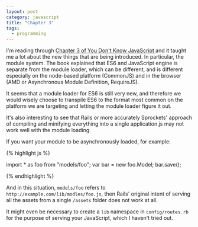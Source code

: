 ```yaml
---
layout: post
category: javascript
title: "Chapter 3"
tags:
  - programming
---
```


I'm reading through [ Chapter 3 of You Don't Know JavaScript ][ch3]
and it taught me a lot about the new things that are being introduced.
In particular, the module system. The book explained that ES6 and JavaScript
engine is separate from the module loader, which can be different, and is
different especially on the node-based platform (CommonJS) and in the browser
(AMD or Asynchronous Module Definition, RequireJS).

It seems that a module loader for ES6 is still very new, and therefore we
would wisely choose to transpile ES6 to the format most common on the platform
we are targeting and letting the module loader figure it out.

It's also interesting to see that Rails or more accurately Sprockets' approach
of compiling and minifying everything into a single application.js may not
work well with the module loading.

If you want your module to be asynchronously loaded, for example:

{% highlight js %}

import * as foo from "models/foo";
var bar = new foo.Model;
bar.save();

{% endhighlight %}

And in this situation, `models/foo` refers to
`http://example.com/lib/modles/foo.js`, then Rails' original intent of serving
all the assets from a single `/assets` folder does not work at all.

It might even be necessary to create a `lib` namespace in `config/routes.rb`
for the purpose of serving your JavaScript, which I haven't tried out.

[ch3]: https://github.com/getify/You-Dont-Know-JS/blob/master/es6%20&%20beyond/ch3.md
